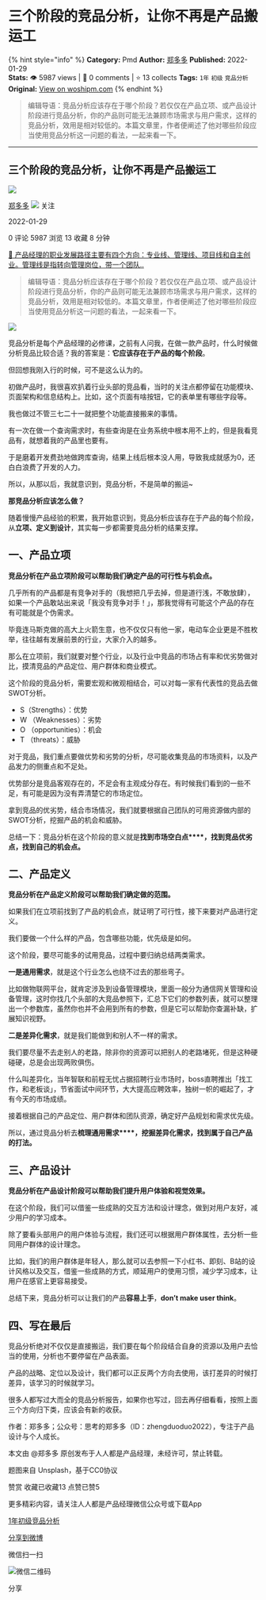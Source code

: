 # 三个阶段的竞品分析，让你不再是产品搬运工
{% hint style="info" %}
**Category:** Pmd
**Author:** [郑多多](https://www.woshipm.com/u/663944)
**Published:** 2022-01-29  
**Stats:** 👁️ 5987 views | 💬 0 comments | ⭐ 13 collects
**Tags:** `1年` `初级` `竞品分析`
**Original:** [View on woshipm.com](https://www.woshipm.com/pmd/5304364.html)
{% endhint %}
> 编辑导语：竞品分析应该存在于哪个阶段？若仅仅在产品立项、或产品设计阶段进行竞品分析，你的产品则可能无法兼顾市场需求与用户需求，这样的竞品分析，效用是相对较低的。本篇文章里，作者便阐述了他对哪些阶段应当使用竞品分析这一问题的看法，一起来看一下。

---

## 三个阶段的竞品分析，让你不再是产品搬运工

[![](https://static.woshipm.com/woshipm_def_head.jpg?imageView2/1/w/72/h/72/q/100)](https://www.woshipm.com/u/663944)

[郑多多](https://www.woshipm.com/u/663944) ![](https://static.woshipm.com/tag/1101_1@2x.png) 关注

2022-01-29

0 评论 5987 浏览 13 收藏 8 分钟

[🔗 产品经理的职业发展路径主要有四个方向：专业线、管理线、项目线和自主创业。管理线是指转向管理岗位，带一个团队..](https://ke.qidianla.com/courses/90pm)

> 编辑导语：竞品分析应该存在于哪个阶段？若仅仅在产品立项、或产品设计阶段进行竞品分析，你的产品则可能无法兼顾市场需求与用户需求，这样的竞品分析，效用是相对较低的。本篇文章里，作者便阐述了他对哪些阶段应当使用竞品分析这一问题的看法，一起来看一下。

![](https://image.woshipm.com/wp-files/2022/01/RwA0nI85chROmRRxdq6h.jpg)

竞品分析是每个产品经理的必修课，之前有人问我，在做一款产品时，什么时候做分析竞品比较合适？我的答案是：**它应该存在于产品的每个阶段**。

但回想我刚入行的时候，可不是这么认为的。

初做产品时，我很喜欢扒着行业头部的竞品看，当时的关注点都停留在功能模块、页面架构和信息结构上。比如，这个页面有啥按钮，它的表单里有哪些字段等。

我也做过不管三七二十一就把整个功能直接搬来的事情。

有一次在做一个查询需求时，有些查询是在业务系统中根本用不上的，但是我看竞品有，就想着我的产品里也要有。

于是磨着开发费劲地做跨库查询，结果上线后根本没人用，导致我成就感为0，还白白浪费了开发的人力。

所以，从那以后，我就意识到，竞品分析，不是简单的搬运~

**那竞品分析应该怎么做？**

随着慢慢产品经验的积累，我开始意识到，竞品分析应该存在于产品的每个阶段，从**立项、定义到设计**，其实每一步都需要竞品分析的结果支撑。

## 一、产品立项

**竞品分析在产品立项阶段可以帮助我们确定产品的可行性与机会点。**

几乎所有的产品都是有竞争对手的（我想把几乎去掉，但是道行浅，不敢放肆），如果一个产品敢站出来说「我没有竞争对手！」，那我觉得有可能这个产品的存在有可能就是个伪需求。

毕竟连马斯克做的高大上火箭生意，也不仅仅只有他一家，电动车企业更是不胜枚举，往往越有发展前景的行业，大家介入的越多。

那么在立项前，我们就要对整个行业，以及行业中竞品的市场占有率和优劣势做对比，摸清竞品的产品定位、用户群体和商业模式。

这个阶段的竞品分析，需要宏观和微观相结合，可以对每一家有代表性的竞品去做SWOT分析。

*   S（Strengths）：优势
*   W （Weaknesses）：劣势
*   O （opportunities）：机会
*   T （threats）：威胁

对于竞品，我们重点要做优势和劣势的分析，尽可能收集竞品的市场资料，以及产品发力的侧重点和不足处。

优势部分是竞品客观存在的，不足会有主观成分存在。有时候我们看到的一些不足，有可能是因为没有弄清楚它的市场定位。

拿到竞品的优劣势，结合市场情况，我们就要根据自己团队的可用资源做内部的SWOT分析，挖掘产品的机会和威胁。

总结一下：竞品分析在这个阶段的意义就是**找到市场空白点****，****找到竞品优劣点****，****找到自己的机会点****。**

## 二、产品定义

**竞品分析在产品定义阶段可以帮助我们确定做的范围。**

如果我们在立项前找到了产品的机会点，就证明了可行性，接下来要对产品进行定义。

我们要做一个什么样的产品，包含哪些功能，优先级是如何。

这个阶段，要尽可能多的试用竞品，过程中要归纳总结两类需求。

**一是通用需求**，就是这个行业怎么也绕不过去的那些弯子。

比如做物联网平台，就肯定涉及到设备管理模块，里面一般分为通信网关管理和设备管理，这时你找几个头部的大竞品参照下，汇总下它们的参数列表，就可以整理出一个参数库，虽然你也并不会用到所有的参数，但是它可以帮助你查漏补缺，扩展知识视野。

**二是差异化需求**，就是我们能做到和别人不一样的需求。

我们要尽量不去走别人的老路，除非你的资源可以把别人的老路堵死，但是这种硬碰硬，总是会出现两败俱伤。

什么叫差异化，当年智联和前程无忧占据招聘行业市场时，boss直聘推出「找工作，和老板谈」，节省面试中间环节，大大提高应聘效率，独树一帜的崛起了，才有今天的市场成绩。

接着根据自己的产品定位、用户群体和团队资源，确定好产品规划和需求优先级。

所以，通过竞品分析去**梳理通用需求****，****挖掘差异化需求****，****找到属于自己产品的打法****。**

## 三、产品设计

**竞品分析在产品设计阶段可以帮助我们提升用户体验和视觉效果。**

在这个阶段，我们可以借鉴一些成熟的交互方法和设计理念，做到对用户友好，减少用户的学习成本。

除了要看头部用户的用户体验与流程，我们还可以根据用户群体属性，去分析一些同用户群体的设计理念。

比如，我们的用户群体是年轻人，那么就可以去参照一下小红书、即刻、B站的设计风格以及交互，借鉴一些成熟的方式，顺延用户的使用习惯，减少学习成本，让用户在感官上更容易接受。

总结下来，竞品分析可以让我们的产品**容易上手**，**don’t make user think**。

## 四、写在最后

竞品分析绝对不仅仅是直接搬运，我们要在每个阶段结合自身的资源以及用户去恰当的使用，分析也不要停留在产品表面。

产品的战略、定位以及设计，我们都可以正反两个方向去使用，该打差异的时候打差异，该学习的时候就学习。

很多人都写过大而全的竞品分析报告，如果你也写过，回去再仔细看看，按照上面三个方向归下类，应该会有新的收获。

作者：郑多多；公众号：思考的郑多多（ID：zhengduoduo2022），专注于产品设计与个人成长。

本文由 @郑多多 原创发布于人人都是产品经理，未经许可，禁止转载。

题图来自 Unsplash，基于CC0协议

赞赏 收藏已收藏13 点赞已赞5

更多精彩内容，请关注人人都是产品经理微信公众号或下载App

[1年](https://www.woshipm.com/tag/1%e5%b9%b4)[初级](https://www.woshipm.com/tag/%e5%88%9d%e7%ba%a7)[竞品分析](https://www.woshipm.com/tag/%e7%ab%9e%e5%93%81%e5%88%86%e6%9e%90)

[分享到微博](https://service.weibo.com/share/share.php?appkey=2775287854&title=三个阶段的竞品分析，让你不再是产品搬运工&url=https://www.woshipm.com/pmd/5304364.html&pic=https://image.woshipm.com/wp-files/2022/01/RwA0nI85chROmRRxdq6h.jpg)

微信扫一扫

![微信二维码](https://api.pwmqr.com/qrcode/create/?url=https://www.woshipm.com/pmd/5304364.html)

分享